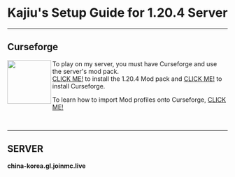 <h1 align="center">Kajiu's Setup Guide for 1.20.4 Server</h1>

---

## Curseforge

<img align="left" src="https://static.wikia.nocookie.net/minecraft-esp/images/1/13/CurseForge_Logo.png/revision/latest?cb=20220808083438&path-prefix=es" width="100">

To play on my server, you must have Curseforge and use the server's mod pack.  
[CLICK ME!](https://github.com/Slided/tmobile/raw/refs/heads/currentmodpack/Kajiu's%20Fabric%20Server%20-%20CF%20Pack%201.20.4.zip) to install the 1.20.4 Mod pack and [CLICK ME!](https://download.curseforge.com) to install Curseforge.  

To learn how to import Mod profiles onto Curseforge, [CLICK ME!](https://example.com/import-guide)

<br clear="left"/>

---

## SERVER

**china-korea.gl.joinmc.live**
